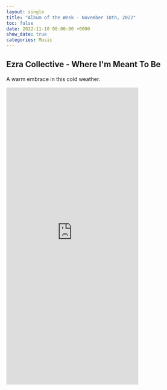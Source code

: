 ```yaml
---
layout: single
title: "Album of the Week - November 10th, 2022"
toc: false
date: 2022-11-10 08:00:00 +0000
show_date: true
categories: Music
---
```

## Ezra Collective - Where I'm Meant To Be

A warm embrace in this cold weather.

<iframe style="border: 0; width: 350px; height: 786px;" src="https://bandcamp.com/EmbeddedPlayer/album=4221362778/size=large/bgcol=ffffff/linkcol=0687f5/transparent=true/" seamless><a href="https://ezracollective.bandcamp.com/album/where-im-meant-to-be">Where I&#39;m Meant To Be by Ezra Collective</a></iframe>
